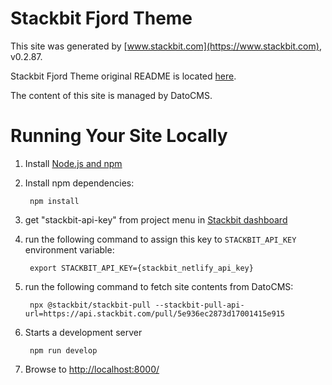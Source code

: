 # Stackbit Fjord Theme

This site was generated by [www.stackbit.com](https://www.stackbit.com), v0.2.87.

Stackbit Fjord Theme original README is located [here](./README.theme.md).

The content of this site is managed by DatoCMS.

# Running Your Site Locally

1. Install [Node.js and npm](https://nodejs.org/en/)

1. Install npm dependencies:

        npm install

1. get "stackbit-api-key" from project menu in [Stackbit dashboard](https://app.stackbit.com/dashboard)

1. run the following command to assign this key to `STACKBIT_API_KEY` environment variable:

        export STACKBIT_API_KEY={stackbit_netlify_api_key}

1. run the following command to fetch site contents from DatoCMS:

        npx @stackbit/stackbit-pull --stackbit-pull-api-url=https://api.stackbit.com/pull/5e936ec2873d17001415e915

1. Starts a development server

        npm run develop

1. Browse to [http://localhost:8000/](http://localhost:8000/)
